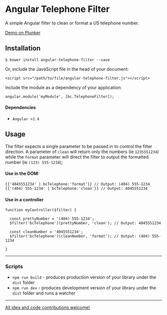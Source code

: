# Angular Telephone Filter

A simple Angular filter to clean or format a US telephone number.

[Demo on Plunker](http://plnkr.co/edit/b4rY7K?p=preview)


## Installation

```
$ bower install angular-telephone-filter --save
```

Or, include the JavaScript file in the head of your document:

```
<script src="/path/to/file/angular-telephone-filter.js"></script>
```

Include the module as a dependency of your application:

```
angular.module('myModule', [bc.TelephoneFilter]);
```


#### Dependencies

- `Angular >1.4`


## Usage

The filter expects a single parameter to be passed in to control the filter direction. A parameter
of `clean` will return only the numbers (ie `1235551234`) while the `format` parameter will direct
the filter to output the formatted number (ie `(123) 555-1234`);

#### Use in the DOM:

```
{{'4045551234' | bcTelephone:'format'}} // Output: (404) 555-1234
{{'(404) 555-1234' | bcTelephone:'clean'}} // Output: 4045551234
```

#### Use in a controller

```
function myController($filter) {

  const prettyNumber = '(404) 555-1234';
  $filter('bcTelephone')(prettyNumber, 'clean'); // Output: 4045551234

  const cleanNumber = '4045551234';
  $filter('bcTelephone')(cleanNumber, 'format'); // Output: (404) 555-1234

}
```


- - -


### Scripts

* `npm run build` - produces production version of your library under the `dist` folder
* `npm run dev` - produces development version of your library under the `dist` folder and runs a
    watcher


- - -


[All idea and code contributions
welcome!](https://github.com/benjamincharity/angular-telephone-filter/issues)


